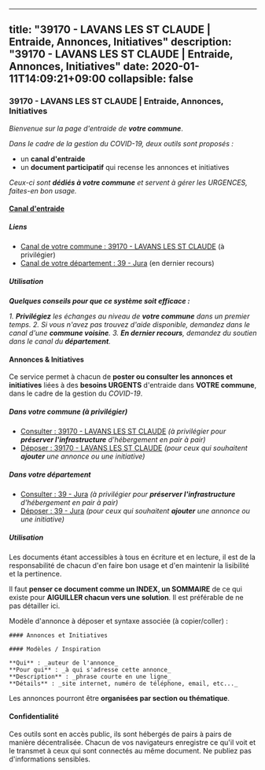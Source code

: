 
---
title: "39170 - LAVANS LES ST CLAUDE | Entraide, Annonces, Initiatives"
description: "39170 - LAVANS LES ST CLAUDE | Entraide, Annonces, Initiatives"
date: 2020-01-11T14:09:21+09:00
collapsible: false
---

### 39170 - LAVANS LES ST CLAUDE | Entraide, Annonces, Initiatives

_Bienvenue sur la page d'entraide de **votre commune**_.

_Dans le cadre de la gestion du COVID-19, deux outils sont proposés :_

- un **canal d'entraide**
- un **document participatif** qui recense les annonces et initiatives

_Ceux-ci sont **dédiés à votre commune** et servent à gérer les URGENCES, faites-en bon usage._

#### [Canal d'entraide](https://entraide.stopcoronavirus.tech/#/channel/39170_lavans-les-st-claude)

##### Liens

- [Canal de votre commune : 39170 	- LAVANS LES ST CLAUDE](https://entraide.stopcoronavirus.tech/#/channel/39170_lavans-les-st-claude) (à privilégier)
- [Canal de votre département : 39 	- Jura](https://entraide.stopcoronavirus.tech/#/channel/39_jura) (en dernier recours)

##### Utilisation

_**Quelques conseils pour que ce système soit efficace :**_

_1. **Privilégiez** les échanges au niveau de **votre commune** dans un premier temps._
_2. Si vous n'avez pas trouvez d'aide disponible, demandez dans le canal d'une **commune voisine**._
_3. **En dernier recours**, demandez du soutien dans le canal du **département**._

#### Annonces & Initiatives


Ce service permet à chacun de **poster ou consulter les annonces et initiatives** liées à des **besoins
URGENTS** d'entraide dans **VOTRE commune**, dans le cadre de la gestion du _COVID-19_.

##### Dans votre commune (à privilégier)

- [Consulter : 39170 	- LAVANS LES ST CLAUDE](https://docs.stopcoronavirus.tech/r/markdown/39170_lavans-les-st-claude/4XTTM2dUZWAqshWHrJEXeLpTGHhE5YM8B77gye8mV2GMDXbdt) _(à privilégier pour **préserver l'infrastructure** d'hébergement en pair à pair)_
- [Déposer : 39170 	- LAVANS LES ST CLAUDE](https://docs.stopcoronavirus.tech/w/markdown/39170_lavans-les-st-claude/4XTTM2dUZWAqshWHrJEXeLpTGHhE5YM8B77gye8mV2GMDXbdt-K3TgUMecoAjhgZcBprrTDty4yi8sRnkUwUdSh8WHVQ5UyqmFN6MoGDXDJFrxbGPe7JobufviaLywGRxJp45mbX7hPCN9NubsEigKeJSEDdPnoagFbANecY3RXJB6QArUWjPCMHLv) _(pour ceux qui souhaitent **ajouter** une annonce ou une initiative)_

##### Dans votre département

- [Consulter : 39 	- Jura](https://docs.stopcoronavirus.tech/r/markdown/39_jura/4XTTMBU8Gt2fa99LtEhmRo7fQurheBVUUcEmcUcrj82YN8mg7) _(à privilégier pour **préserver l'infrastructure** d'hébergement en pair à pair)_
- [Déposer : 39 	- Jura](https://docs.stopcoronavirus.tech/w/markdown/39_jura/4XTTMBU8Gt2fa99LtEhmRo7fQurheBVUUcEmcUcrj82YN8mg7-K3TgTcNZmu4vnNMaCfgcL8UVTLrMMzc995tkrcbQnJrz2QJUTFFzY77q7ECMK21XeFnonjpMWqFzgVngXjdq8HzYe3HRbuYXbvX8ofWBv48UvWuvbrbp8aQGQQcfezWASxj7orH1) _(pour ceux qui souhaitent **ajouter** une annonce ou une initiative)_


##### Utilisation

Les documents étant accessibles à tous en écriture et en lecture, il est de la
responsabilité de chacun d'en faire bon usage et d'en maintenir la lisibilité
et la pertinence.

Il faut **penser ce document comme un INDEX, un SOMMAIRE** de ce qui existe
pour **AIGUILLER chacun vers une solution**. Il est préférable de ne pas détailler ici.

Modèle d'annonce à déposer et syntaxe associée (à copier/coller) :

    #### Annonces et Initiatives

    #### Modèles / Inspiration

    **Qui** : _auteur de l'annonce_
    **Pour qui** : _à qui s'adresse cette annonce_
    **Description** : _phrase courte en une ligne_
    **Détails** : _site internet, numéro de téléphone, email, etc..._


Les annonces pourront être **organisées par section ou thématique**.

#### Confidentialité

Ces outils sont en accès public, ils sont hébergés de pairs à pairs de manière décentralisée.
Chacun de vos navigateurs enregistre ce qu'il voit et le transmet à ceux qui sont connectés au même document.
Ne publiez pas d'informations sensibles.
